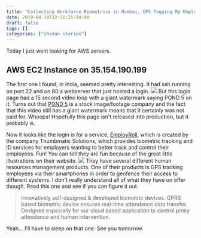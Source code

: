```yaml
---
title: "Collecting Workforce Biometrics in Mumbai, GPS Tagging My Employee Assets to Ensure Payroll Compliance, and Using Watermarked Stock Footage in Your Deployed Product Means Never Having To Say You're Sorry"
date: 2019-04-10T22:51:25-04:00
draft: false
tags: []
categories: ["shodan stories"]
---
```


Today I just went looking for AWS servers.

## AWS EC2 Instance on 35.154.190.199

The first one I found, in India, seemed pretty interesting. It had ssh running on port 22 and on 80 a webserver that just hosted a login.
![](/images/100Days/Day91/firstlook.png)
But this login page had a 15 second video loop with a giant watermark saying POND 5 on it. Turns out that [POND 5](https://www.pond5.com/) is a stock image/footage company and the fact that this video still has a giant watermark means that it certainly was not paid for. Whoops! Hopefully this page isn't released into production, but it probably is.

Now it looks like the login is for a service, [EmployRoll](http://www.employroll.com/), which is created by the company Thumbmatic Solutions, which provides biometric tracking and ID services for employers wanting to better track and control their employees. Fun! You can tell they are fun because of the great little illustrations on their website.
![](/images/100Days/Day91/biometrics.png)
They have several different human resources management products. One of their products is GPS tracking employees via their smartphones in order to geofence their access to different systems. I don't really understand all of what they have on offer though. Read this one and see if you can figure it out.

>Innovatively self-designed & developed biometric devices. GPRS based biometric device ensures real-time attendance data transfer. Designed especially for our cloud based application to control proxy attendance and human intervention.

Yeah... I'll have to sleep on that one. See you tomorrow.
